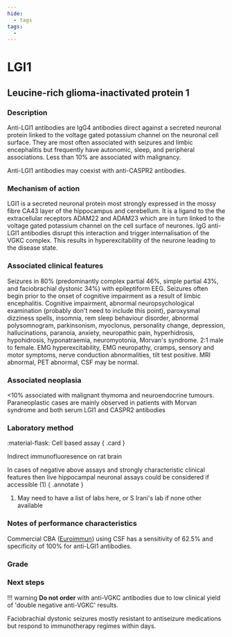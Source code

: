 ```yaml
---
hide:
  - tags
tags:
  - 
---
```


# LGI1

## **Leucine-rich glioma-inactivated protein 1**

### Description
Anti-LGI1 antibodies are IgG4 antibodies direct against a secreted neuronal protein linked to the voltage gated potassium channel on the neuronal cell surface. They are most often associated with seizures and limbic encephalitis but frequently have autonomic, sleep, and peripheral associations. Less than 10% are associated with malignancy. 

Anti-LGI1 antibodies may coexist with anti-CASPR2 antibodies.

### Mechanism of action
LGI1 is a secreted neuronal protein most strongly expressed in the mossy fibre CA43 layer of the hippocampus and cerebellum. It is a ligand to the the extracellular receptors ADAM22 and ADAM23 which are in turn linked to the voltage gated potassium channel on the cell surface of neurones. IgG anti-LGI1 antibodies disrupt this interaction and trigger internalisation of the VGKC complex. This results in hyperexcitability of the neurone leading to the disease state.

### Associated clinical features
Seizures in 80% (predominantly complex partial 46%, simple partial 43%, and faciobrachial dystonic 34%) with epileptiform EEG. Seizures often begin prior to the onset of cognitive impairment as a result of limbic encephalitis. Cognitive impairment, abnormal neuropsychological examination (probably don't need to include this point), paroxysmal dizziness spells, insomnia, rem sleep behaviour disorder, abnormal polysomnogram, parkinsonism, myoclonus, personality change, depression, hallucinations, paranoia, anxiety, neuropathic pain, hyperhidrosis, hypohidrosis, hyponatraemia, neuromyotonia, Morvan's syndrome. 2:1 male to female. EMG hyperexcitability, EMG neuropathy, cramps, sensory and motor symptoms, nerve conduction abnormalities, tilt test positive. MRI abnormal, PET abnormal, CSF may be normal.

### Associated neoplasia
<10% associated with malignant thymoma and neuroendocrine tumours. Paraneoplastic cases are mainly observed in patients with Morvan syndrome and both serum LGI1 and CASPR2 antibodies

### Laboratory method
<div class="grid" markdown>

:material-flask: Cell based assay
{ .card }

</div>

Indirect immunofluoresence on rat brain

In cases of negative above assays and strongly characteristic clinical features then live hippocampal neuronal assays could be considered if accessible (1) 
{ .annotate }

1. May need to have a list of labs here, or S Irani's lab if none other available

### Notes of performance characteristics
Commercial CBA ([Euroimmun](https://www.euroimmun.com/)) using CSF has a sensitivity of 62.5% and specificity of 100% for anti-LGI1 antibodies.

### Grade

### Next steps
!!! warning
    **Do not order** with anti-VGKC antibodies due to low clinical yield of 'double negative anti-VGKC' results. 

Faciobrachial dystonic seizures mostly resistant to antiseizure medications but respond to immunotherapy regimes within days.

[^1]: Graus, Francesc, Alberto Vogrig, Sergio Muñiz-Castrillo, Jean-Christophe G. Antoine, Virginie Desestret, Divyanshu Dubey, Bruno Giometto, et al. “Updated Diagnostic Criteria for Paraneoplastic Neurologic Syndromes.” Neurology - Neuroimmunology Neuroinflammation 8, no. 4 (July 2021): e1014. https://doi.org/10.1212/NXI.0000000000001014.
[^2]: Michael, Sophia, Patrick Waters, and Sarosh R Irani. “Stop Testing for Autoantibodies to the VGKC-Complex: Only Request LGI1 and CASPR2.” Practical Neurology 20, no. 5 (October 2020): 377–84. https://doi.org/10.1136/practneurol-2019-002494.
[^3]: McCracken, Lindsey, Junxian Zhang, Maxwell Greene, Anne Crivaro, Joyce Gonzalez, Malek Kamoun, and Eric Lancaster. “Improving the Antibody-Based Evaluation of Autoimmune Encephalitis.” Neurology - Neuroimmunology Neuroinflammation 4, no. 6 (November 2017): e404. https://doi.org/10.1212/NXI.0000000000000404.
[^4]: Gadoth, Avi, Sean J. Pittock, Divyanshu Dubey, Andrew McKeon, Jeff W. Britton, John E. Schmeling, Aurelia Smith, et al. “Expanded Phenotypes and Outcomes among 256 LGI1/CASPR2-IgG-Positive Patients: LGI1/CASPR2-IgG + Patients.” Annals of Neurology 82, no. 1 (July 2017): 79–92. https://doi.org/10.1002/ana.24979."

